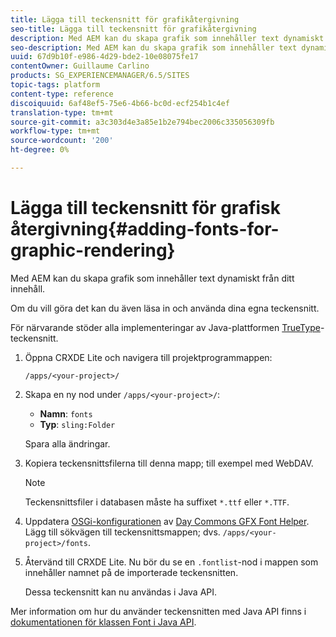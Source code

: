 ```yaml
---
title: Lägga till teckensnitt för grafikåtergivning
seo-title: Lägga till teckensnitt för grafikåtergivning
description: Med AEM kan du skapa grafik som innehåller text dynamiskt från ditt innehåll
seo-description: Med AEM kan du skapa grafik som innehåller text dynamiskt från ditt innehåll
uuid: 67d9b10f-e986-4d29-bde2-10e08075fe17
contentOwner: Guillaume Carlino
products: SG_EXPERIENCEMANAGER/6.5/SITES
topic-tags: platform
content-type: reference
discoiquuid: 6af48ef5-75e6-4b66-bc0d-ecf254b1c4ef
translation-type: tm+mt
source-git-commit: a3c303d4e3a85e1b2e794bec2006c335056309fb
workflow-type: tm+mt
source-wordcount: '200'
ht-degree: 0%

---
```



# Lägga till teckensnitt för grafisk återgivning{#adding-fonts-for-graphic-rendering}

Med AEM kan du skapa grafik som innehåller text dynamiskt från ditt innehåll.

Om du vill göra det kan du även läsa in och använda dina egna teckensnitt.

För närvarande stöder alla implementeringar av Java-plattformen [TrueType](https://en.wikipedia.org/wiki/Truetype)-teckensnitt.

1. Öppna CRXDE Lite och navigera till projektprogrammappen:

   `/apps/<your-project>/`

1. Skapa en ny nod under `/apps/<your-project>/`:

   * **Namn**:  `fonts`
   * **Typ**:  `sling:Folder`

   Spara alla ändringar.

1. Kopiera teckensnittsfilerna till denna mapp; till exempel med WebDAV.

   >[!NOTE]
   >
   >Teckensnittsfiler i databasen måste ha suffixet `*.ttf` eller `*.TTF`.

1. Uppdatera [OSGi-konfigurationen](/help/sites-deploying/configuring-osgi.md) av [Day Commons GFX Font Helper](/help/sites-deploying/osgi-configuration-settings.md). Lägg till sökvägen till teckensnittsmappen; dvs. `/apps/<your-project>/fonts`.

1. Återvänd till CRXDE Lite. Nu bör du se en `.fontlist`-nod i mappen som innehåller namnet på de importerade teckensnitten.

   Dessa teckensnitt kan nu användas i Java API.

Mer information om hur du använder teckensnitten med Java API finns i [dokumentationen för klassen Font i Java API](https://download.oracle.com/javase/6/docs/api/java/awt/Font.html).


